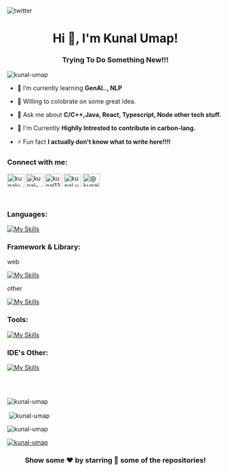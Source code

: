 ![twitter](https://user-images.githubusercontent.com/80446986/152638310-dde1d69a-beb4-424c-b57c-4ee3ddaf4720.png)


<h1 align="center">Hi 👋, I'm Kunal Umap!
</h1>
<h3 align="center">Trying To Do Something New!!! </h3>

<p align="left">
  <img
    src="https://komarev.com/ghpvc/?username=kunal-umap&label=Profile%20views&color=0e75b6&style=flat"
    alt="kunal-umap"
  />
</p>

- 🌱 I’m currently learning **GenAI.., NLP**
  
- 👯 Willing to colobrate on some great idea.
<!-- 🤔 I’m looking for help with ...-->

- 💬 Ask me about **C/C++,Java, React, Typescript, Node other tech stuff.**

<!-- - 📫 How to reach me **kunalgumap@gmail.com** -->

- 🤔 I'm Currently **Highlly Intrested to contribute in carbon-lang.**


- ⚡ Fun fact **I actually don't know what to write here!!!!**

<h3 align="left">Connect with me:</h3>
<p align="left">
  
<a href="https://twitter.com/kunalumap1" target="_blank"><img align="center" src="https://raw.githubusercontent.com/rahuldkjain/github-profile-readme-generator/master/src/images/icons/Social/twitter.svg" alt="kunalumap1" height="30" width="40" /></a>
<a href="https://www.linkedin.com/in/kunal-umap-58ab36204/" target="_blank"><img align="center" src="https://raw.githubusercontent.com/rahuldkjain/github-profile-readme-generator/master/src/images/icons/Social/linked-in-alt.svg" alt="kunal-umap-58ab36204" height="30" width="40" /></a>
<a href="https://discord.gg/kunal1306#6340" target="blank"><img align="center" src="https://raw.githubusercontent.com/rahuldkjain/github-profile-readme-generator/master/src/images/icons/Social/discord.svg" alt="kunal1306#6340" height="30" width="40" /></a>
<a href="https://instagram.com/kunal.umap.1306" target="_blank"
    ><img
      align="center"
      src="https://cdn.jsdelivr.net/npm/simple-icons@3.0.1/icons/instagram.svg"
      alt="kunal.umap.1306"
      height="30"
      width="40"
  /></a>
   <a href="https://codepen.io/kunal-umap" target="blank"
    ><img
      align="center"
      src="https://cdn.jsdelivr.net/npm/simple-icons@3.0.1/icons/codepen.svg"
      alt="@kunal-umap"
      height="30"
      width="40"
  /></a>
  
</p>

<br/>

<h3 align="left">Languages:</h3>

[![My Skills](https://skillicons.dev/icons?i=cpp,java,python,dart)](https://skillicons.dev)

<h3 align="left">Framework & Library:</h3>

web

[![My Skills](https://skillicons.dev/icons?i=react,nextjs,vite,ts,redux,js,threejs,html,css,sass,tailwind,webpack,mongodb,nodejs,express,nestjs)](https://skillicons.dev)

other

[![My Skills](https://skillicons.dev/icons?i=flutter,flask,opencv,tensorflow,pytorch,regex,dotnet,solidity,babel,graphql)](https://skillicons.dev)


<h3 align="left">Tools:</h3>

[![My Skills](https://skillicons.dev/icons?i=docker,kubernetes,aws,postgres,postman,appwrite,figma,firebase,codepen,pnpm,latex,git,yarn,raspberrypi,kali)](https://skillicons.dev)

<h3 align="left">IDE's Other:</h3>

[![My Skills](https://skillicons.dev/icons?i=anaconda,androidstudio,arduino,idea,matlab,notion)](https://skillicons.dev)

<!--
<p align="left">

  <a href="https://www.cprogramming.com/" target="_blank">
    <img
      src="https://raw.githubusercontent.com/devicons/devicon/master/icons/c/c-original.svg"
      alt="c"
      width="40"
      height="40"
    />
  </a>
  <a href="https://www.w3schools.com/cpp/" target="_blank">
    <img
      src="https://raw.githubusercontent.com/devicons/devicon/master/icons/cplusplus/cplusplus-original.svg"
      alt="cplusplus"
      width="40"
      height="40"
    />
  </a>
  <a href="https://www.w3schools.com/css/" target="_blank">
    <img
      src="https://raw.githubusercontent.com/devicons/devicon/master/icons/css3/css3-original-wordmark.svg"
      alt="css3"
      width="40"
      height="40"
    />
  </a>
  <a href="https://www.w3.org/html/" target="_blank">
    <img
      src="https://raw.githubusercontent.com/devicons/devicon/master/icons/html5/html5-original-wordmark.svg"
      alt="html5"
      width="40"
      height="40"
    />
  </a>
  <a
    href="https://developer.mozilla.org/en-US/docs/Web/JavaScript"
    target="_blank"
  >
    <img
      src="https://raw.githubusercontent.com/devicons/devicon/master/icons/javascript/javascript-original.svg"
      alt="javascript"
      width="40"
      height="40"
    />
  </a>
  <a href="https://www.photoshop.com/en" target="_blank">
    <img
      src="https://raw.githubusercontent.com/devicons/devicon/master/icons/photoshop/photoshop-line.svg"
      alt="photoshop"
      width="40"
      height="40"
    />
  </a>
  <a href="https://www.python.org" target="_blank">
    <img
      src="https://raw.githubusercontent.com/devicons/devicon/master/icons/python/python-original.svg"
      alt="python"
      width="40"
      height="40"
    />
  </a>
  <a href="https://getbootstrap.com" target="_blank">
    <img
      src="https://raw.githubusercontent.com/devicons/devicon/master/icons/bootstrap/bootstrap-plain-wordmark.svg"
      alt="bootstrap"
      width="40"
      height="40"
    />
  </a>
    <a href="https://tailwindcss.com/" target="_blank">
    <img
      src="https://www.vectorlogo.zone/logos/tailwindcss/tailwindcss-icon.svg"
      alt="tailwind"
      width="40"
      height="40"
    />
  </a>
  <a href="https://sass-lang.com" target="_blank">
    <img
      src="https://raw.githubusercontent.com/devicons/devicon/master/icons/sass/sass-original.svg"
      alt="sass"
      width="40"
      height="40"
    />
  </a>
  <a href="https://git-scm.com/" target="_blank">
    <img
      src="https://www.vectorlogo.zone/logos/git-scm/git-scm-icon.svg"
      alt="git"
      width="40"
      height="40"
    />
  </a>
  <a href="https://expressjs.com" target="_blank">
    <img
      src="https://raw.githubusercontent.com/devicons/devicon/master/icons/express/express-original-wordmark.svg"
      alt="express"
      width="40"
      height="40"
    />
  </a>
  <a href="https://www.mongodb.com/" target="_blank">
    <img
      src="https://raw.githubusercontent.com/devicons/devicon/master/icons/mongodb/mongodb-original-wordmark.svg"
      alt="mongodb"
      width="40"
      height="40"
    />
  </a>
  <a href="https://nodejs.org" target="_blank">
    <img
      src="https://raw.githubusercontent.com/devicons/devicon/master/icons/nodejs/nodejs-original-wordmark.svg"
      alt="nodejs"
      width="40"
      height="40"
    />
  </a>
  <a href="https://reactjs.org/" target="_blank">
    <img
      src="https://raw.githubusercontent.com/devicons/devicon/master/icons/react/react-original-wordmark.svg"
      alt="react"
      width="40"
      height="40"
    />
  </a>
   <a href="https://redux.js.org" target="_blank">
    <img
      src="https://raw.githubusercontent.com/devicons/devicon/master/icons/redux/redux-original.svg"
      alt="redux"
      width="40"
      height="40"
    />
  </a>
    
  <a href="https://heroku.com" target="_blank">
    <img
      src="https://www.vectorlogo.zone/logos/heroku/heroku-icon.svg"
      alt="heroku"
      width="40"
      height="40"
    />
  </a>
    <a href="https://www.figma.com/" target="_blank">
    <img
      src="https://www.vectorlogo.zone/logos/figma/figma-icon.svg"
      alt="figma"
      width="40"
      height="40"
    />
  </a>
  <a href="https://postman.com" target="_blank"> 
    <img 
      src="https://www.vectorlogo.zone/logos/getpostman/getpostman-icon.svg" 
      alt="postman" 
      width="40" 
      height="40"
    /> 
  </a>
  <a href="https://www.mysql.com/" target="_blank">
    <img 
       src="https://raw.githubusercontent.com/devicons/devicon/master/icons/mysql/mysql-original-wordmark.svg" 
       alt="mysql" 
       width="40" 
       height="40"
     /> 
  </a>

</p>
-->


<br/><br/>
<p align="left">
  <img
    align="center"
    src="https://github-readme-stats.vercel.app/api/top-langs?username=kunal-umap&show_icons=true&locale=en&layout=compact"
    alt="kunal-umap"
  />
</p>

<p align="left">
  &nbsp;<img
    align="center"
    src="https://github-readme-stats.vercel.app/api?username=kunal-umap&show_icons=true&locale=en"
    alt="kunal-umap"
  />
</p>

<p align="left" >
  <img
    align="center"
    src="https://github-readme-streak-stats.herokuapp.com/?user=kunal-umap&"
    alt="kunal-umap"
  />
</p>

<p align="left">
  <a href="https://github.com/ryo-ma/github-profile-trophy"
    ><img
      src="https://github-profile-trophy.vercel.app/?username=kunal-umap"
      alt="kunal-umap"
  /></a>
</p>
<h3 align="center">
  Show some  ❤️  by starring 🌟 some of the repositories!
</h3>
